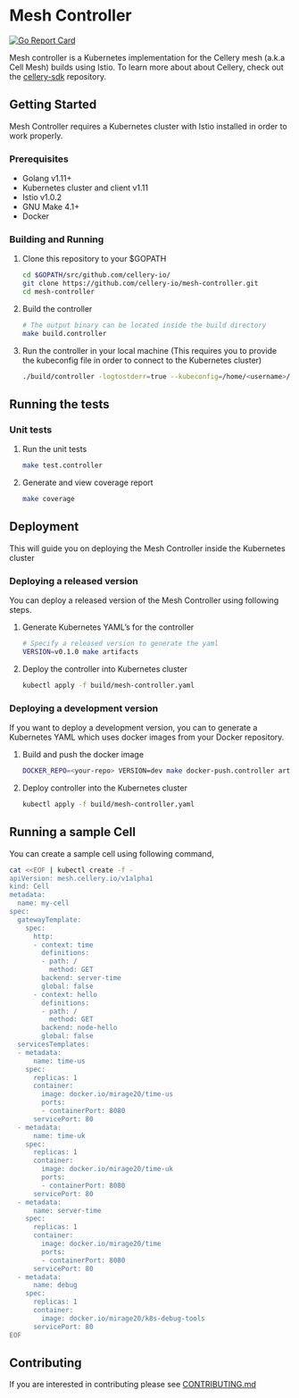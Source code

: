# Mesh Controller

[![Go Report Card](https://goreportcard.com/badge/github.com/cellery-io/mesh-controller)](https://goreportcard.com/report/github.com/cellery-io/mesh-controller)

Mesh controller is a Kubernetes implementation for the Cellery mesh (a.k.a Cell Mesh) builds using Istio. To learn more about about Cellery, check out the [cellery-sdk](https://github.com/cellery-io/sdk) repository.

## Getting Started

Mesh Controller requires a Kubernetes cluster with Istio installed in order to work properly.

### Prerequisites

* Golang v1.11+
* Kubernetes cluster and client v1.11 
* Istio v1.0.2
* GNU Make 4.1+
* Docker

### Building and Running

1. Clone this repository to your $GOPATH
   
    ```bash
    cd $GOPATH/src/github.com/cellery-io/
    git clone https://github.com/cellery-io/mesh-controller.git
    cd mesh-controller
    ```
   
2. Build the controller

    ```bash
    # The output binary can be located inside the build directory
    make build.controller 
    ```

3. Run the controller in your local machine (This requires you to provide the kubeconfig file in order to connect to the Kubernetes cluster)

    ```bash
    ./build/controller -logtostderr=true --kubeconfig=/home/<username>/.kube/config
    ```
    
## Running the tests

### Unit tests

1. Run the unit tests

    ```bash
    make test.controller
    ```
2. Generate and view coverage report

    ```bash
    make coverage 
    ```
    
## Deployment

This will guide you on deploying the Mesh Controller inside the Kubernetes cluster
 
### Deploying a released version
 
You can deploy a released version of the Mesh Controller using following steps. 
 
1. Generate Kubernetes YAML’s for the controller
    
    ```bash
    # Specify a released version to generate the yaml
    VERSION=v0.1.0 make artifacts
    ```
2. Deploy the controller into Kubernetes cluster
    
    ```bash
    kubectl apply -f build/mesh-controller.yaml
    ```
### Deploying a development version
 
If you want to deploy a development version, you can to generate a Kubernetes YAML which uses docker images from your Docker repository.
 
1. Build and push the docker image
    
    ```bash
    DOCKER_REPO=<your-repo> VERSION=dev make docker-push.controller artifacts
    ```
    
2. Deploy controller into the Kubernetes cluster
    
    ```bash
    kubectl apply -f build/mesh-controller.yaml
    ```

## Running a sample Cell

You can create a sample cell using following command,

```bash
cat <<EOF | kubectl create -f -
apiVersion: mesh.cellery.io/v1alpha1
kind: Cell
metadata:
  name: my-cell
spec:
  gatewayTemplate:
    spec:
      http:
      - context: time
        definitions:
        - path: /
          method: GET
        backend: server-time
        global: false
      - context: hello
        definitions:
        - path: /
          method: GET
        backend: node-hello
        global: false
  servicesTemplates:
  - metadata:
      name: time-us
    spec:
      replicas: 1
      container:
        image: docker.io/mirage20/time-us
        ports:
        - containerPort: 8080
      servicePort: 80
  - metadata:
      name: time-uk
    spec:
      replicas: 1
      container:
        image: docker.io/mirage20/time-uk
        ports:
        - containerPort: 8080
      servicePort: 80
  - metadata:
      name: server-time
    spec:
      replicas: 1
      container:
        image: docker.io/mirage20/time
        ports:
        - containerPort: 8080
      servicePort: 80
  - metadata:
      name: debug
    spec:
      replicas: 1
      container:
        image: docker.io/mirage20/k8s-debug-tools
      servicePort: 80
EOF
```

## Contributing

If you are interested in contributing please see [CONTRIBUTING.md](CONTRIBUTING.md)

